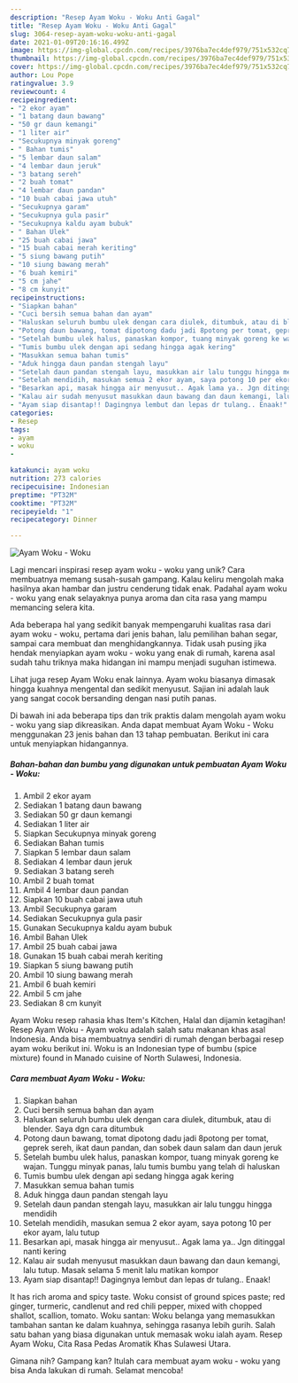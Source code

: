 ```yaml
---
description: "Resep Ayam Woku - Woku Anti Gagal"
title: "Resep Ayam Woku - Woku Anti Gagal"
slug: 3064-resep-ayam-woku-woku-anti-gagal
date: 2021-01-09T20:16:16.499Z
image: https://img-global.cpcdn.com/recipes/3976ba7ec4def979/751x532cq70/ayam-woku-woku-foto-resep-utama.jpg
thumbnail: https://img-global.cpcdn.com/recipes/3976ba7ec4def979/751x532cq70/ayam-woku-woku-foto-resep-utama.jpg
cover: https://img-global.cpcdn.com/recipes/3976ba7ec4def979/751x532cq70/ayam-woku-woku-foto-resep-utama.jpg
author: Lou Pope
ratingvalue: 3.9
reviewcount: 4
recipeingredient:
- "2 ekor ayam"
- "1 batang daun bawang"
- "50 gr daun kemangi"
- "1 liter air"
- "Secukupnya minyak goreng"
- " Bahan tumis"
- "5 lembar daun salam"
- "4 lembar daun jeruk"
- "3 batang sereh"
- "2 buah tomat"
- "4 lembar daun pandan"
- "10 buah cabai jawa utuh"
- "Secukupnya garam"
- "Secukupnya gula pasir"
- "Secukupnya kaldu ayam bubuk"
- " Bahan Ulek"
- "25 buah cabai jawa"
- "15 buah cabai merah keriting"
- "5 siung bawang putih"
- "10 siung bawang merah"
- "6 buah kemiri"
- "5 cm jahe"
- "8 cm kunyit"
recipeinstructions:
- "Siapkan bahan"
- "Cuci bersih semua bahan dan ayam"
- "Haluskan seluruh bumbu ulek dengan cara diulek, ditumbuk, atau di blender. Saya dgn cara ditumbuk"
- "Potong daun bawang, tomat dipotong dadu jadi 8potong per tomat, geprek sereh, ikat daun pandan, dan sobek daun salam dan daun jeruk"
- "Setelah bumbu ulek halus, panaskan kompor, tuang minyak goreng ke wajan. Tunggu minyak panas, lalu tumis bumbu yang telah di haluskan"
- "Tumis bumbu ulek dengan api sedang hingga agak kering"
- "Masukkan semua bahan tumis"
- "Aduk hingga daun pandan stengah layu"
- "Setelah daun pandan stengah layu, masukkan air lalu tunggu hingga mendidih"
- "Setelah mendidih, masukan semua 2 ekor ayam, saya potong 10 per ekor ayam, lalu tutup"
- "Besarkan api, masak hingga air menyusut.. Agak lama ya.. Jgn ditinggal nanti kering"
- "Kalau air sudah menyusut masukkan daun bawang dan daun kemangi, lalu tutup. Masak selama 5 menit lalu matikan kompor"
- "Ayam siap disantap!! Dagingnya lembut dan lepas dr tulang.. Enaak!"
categories:
- Resep
tags:
- ayam
- woku
- 

katakunci: ayam woku  
nutrition: 273 calories
recipecuisine: Indonesian
preptime: "PT32M"
cooktime: "PT32M"
recipeyield: "1"
recipecategory: Dinner

---
```



![Ayam Woku - Woku](https://img-global.cpcdn.com/recipes/3976ba7ec4def979/751x532cq70/ayam-woku-woku-foto-resep-utama.jpg)

Lagi mencari inspirasi resep ayam woku - woku yang unik? Cara membuatnya memang susah-susah gampang. Kalau keliru mengolah maka hasilnya akan hambar dan justru cenderung tidak enak. Padahal ayam woku - woku yang enak selayaknya punya aroma dan cita rasa yang mampu memancing selera kita.

Ada beberapa hal yang sedikit banyak mempengaruhi kualitas rasa dari ayam woku - woku, pertama dari jenis bahan, lalu pemilihan bahan segar, sampai cara membuat dan menghidangkannya. Tidak usah pusing jika hendak menyiapkan ayam woku - woku yang enak di rumah, karena asal sudah tahu triknya maka hidangan ini mampu menjadi suguhan istimewa.

Lihat juga resep Ayam Woku enak lainnya. Ayam woku biasanya dimasak hingga kuahnya mengental dan sedikit menyusut. Sajian ini adalah lauk yang sangat cocok bersanding dengan nasi putih panas.


Di bawah ini ada beberapa tips dan trik praktis dalam mengolah ayam woku - woku yang siap dikreasikan. Anda dapat membuat Ayam Woku - Woku menggunakan 23 jenis bahan dan 13 tahap pembuatan. Berikut ini cara untuk menyiapkan hidangannya.

<!--inarticleads1-->

##### Bahan-bahan dan bumbu yang digunakan untuk pembuatan Ayam Woku - Woku:

1. Ambil 2 ekor ayam
1. Sediakan 1 batang daun bawang
1. Sediakan 50 gr daun kemangi
1. Sediakan 1 liter air
1. Siapkan Secukupnya minyak goreng
1. Sediakan  Bahan tumis
1. Siapkan 5 lembar daun salam
1. Sediakan 4 lembar daun jeruk
1. Sediakan 3 batang sereh
1. Ambil 2 buah tomat
1. Ambil 4 lembar daun pandan
1. Siapkan 10 buah cabai jawa utuh
1. Ambil Secukupnya garam
1. Sediakan Secukupnya gula pasir
1. Gunakan Secukupnya kaldu ayam bubuk
1. Ambil  Bahan Ulek
1. Ambil 25 buah cabai jawa
1. Gunakan 15 buah cabai merah keriting
1. Siapkan 5 siung bawang putih
1. Ambil 10 siung bawang merah
1. Ambil 6 buah kemiri
1. Ambil 5 cm jahe
1. Sediakan 8 cm kunyit


Ayam Woku resep rahasia khas Item&#39;s Kitchen, Halal dan dijamin ketagihan! Resep Ayam Woku - Ayam woku adalah salah satu makanan khas asal Indonesia. Anda bisa membuatnya sendiri di rumah dengan berbagai resep ayam woku berikut ini. Woku is an Indonesian type of bumbu (spice mixture) found in Manado cuisine of North Sulawesi, Indonesia. 

<!--inarticleads2-->

##### Cara membuat Ayam Woku - Woku:

1. Siapkan bahan
1. Cuci bersih semua bahan dan ayam
1. Haluskan seluruh bumbu ulek dengan cara diulek, ditumbuk, atau di blender. Saya dgn cara ditumbuk
1. Potong daun bawang, tomat dipotong dadu jadi 8potong per tomat, geprek sereh, ikat daun pandan, dan sobek daun salam dan daun jeruk
1. Setelah bumbu ulek halus, panaskan kompor, tuang minyak goreng ke wajan. Tunggu minyak panas, lalu tumis bumbu yang telah di haluskan
1. Tumis bumbu ulek dengan api sedang hingga agak kering
1. Masukkan semua bahan tumis
1. Aduk hingga daun pandan stengah layu
1. Setelah daun pandan stengah layu, masukkan air lalu tunggu hingga mendidih
1. Setelah mendidih, masukan semua 2 ekor ayam, saya potong 10 per ekor ayam, lalu tutup
1. Besarkan api, masak hingga air menyusut.. Agak lama ya.. Jgn ditinggal nanti kering
1. Kalau air sudah menyusut masukkan daun bawang dan daun kemangi, lalu tutup. Masak selama 5 menit lalu matikan kompor
1. Ayam siap disantap!! Dagingnya lembut dan lepas dr tulang.. Enaak!


It has rich aroma and spicy taste. Woku consist of ground spices paste; red ginger, turmeric, candlenut and red chili pepper, mixed with chopped shallot, scallion, tomato. Woku santan: Woku belanga yang memasukkan tambahan santan ke dalam kuahnya, sehingga rasanya lebih gurih. Salah satu bahan yang biasa digunakan untuk memasak woku ialah ayam. Resep Ayam Woku, Cita Rasa Pedas Aromatik Khas Sulawesi Utara. 

Gimana nih? Gampang kan? Itulah cara membuat ayam woku - woku yang bisa Anda lakukan di rumah. Selamat mencoba!
